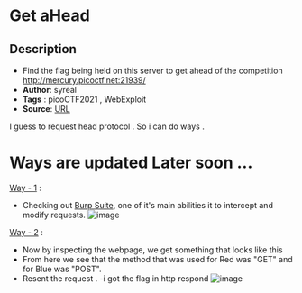 # Get aHead

## Description
- Find the flag being held on this server to get ahead of the competition http://mercury.picoctf.net:21939/
- **Author**: syreal
- **Tags**  : picoCTF2021 , WebExploit
- **Source**: [URL](http://mercury.picoctf.net:21939/)

I guess to request  head protocol . So i can do ways .

# Ways are updated Later soon ...

<ins>Way - 1</ins> :
- Checking out [Burp Suite](), one of it's main abilities it to intercept and modify requests.
![image](https://user-images.githubusercontent.com/76644058/202715491-9fdaa6cf-4f50-4e71-be72-d7bb48a4528b.png)


<ins>Way - 2</ins> :
- Now by inspecting the webpage, we get something that looks like this
- From here we see that the method that was used for Red was "GET" and for Blue was "POST".
- Resent the request .
-i got the flag in http respond
![image](https://user-images.githubusercontent.com/76644058/202716710-6deba687-5067-4779-ac93-7065c91072c2.png)
